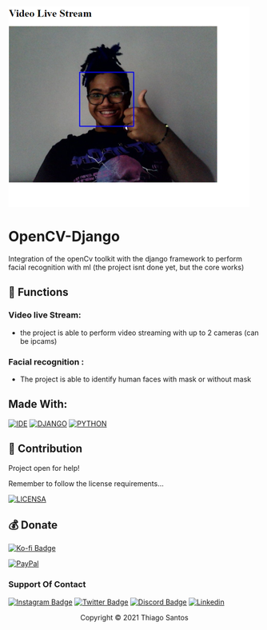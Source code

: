 <img src="exemplo.png" alt="exemplo imagem">

# OpenCV-Django

Integration of the openCv toolkit with the django framework to perform facial recognition with ml (the project isnt done yet, but the core works)

## 🔧 Functions 

### Video live Stream:
- the project is able to perform video streaming with up to 2 cameras (can be ipcams)

### Facial recognition :
- The project is able to identify human faces with mask or without mask 


## Made With:

[![IDE](https://img.shields.io/badge/Visual_studio_code-0078D4?style=for-the-badge&logo=visual%20studio%20code&logoColor=white)](https://code.visualstudio.com/)
[![DJANGO](https://img.shields.io/badge/Django-092E20?style=for-the-badge&logo=django&logoColor=white)](https://www.djangoproject.com)
[![PYTHON](https://img.shields.io/badge/Python-14354C?style=for-the-badge&logo=python&logoColor=white)](https://www.python.org)
## 🤝 Contribution

Project open for help!

Remember to follow the license requirements...

[![LICENSA](https://img.shields.io/badge/Custom_GPL_3.0-E58080?style=for-the-badge&logo=bookstack&logoColor=white)](/LICENSE)

## 💰 Donate

[![Ko-fi Badge](https://img.shields.io/badge/Ko--fi-F16061?style=for-the-badge&logo=ko-fi&logoColor=white)](https://ko-fi.com/thiagoshow)

[![PayPal](https://img.shields.io/badge/PayPal-00457C?style=for-the-badge&logo=paypal&logoColor=white)](https://paypal.me/thigazz)


### Support Of Contact

[![Instagram Badge](https://img.shields.io/badge/Instagram-E4405F?style=for-the-badge&logo=instagram&logoColor=white)](https://instagram.com/seu-usuario/)
[![Twitter Badge](https://img.shields.io/badge/Twitter-1DA1F2?style=for-the-badge&logo=twitter&logoColor=white)](https://twitter.com/seu-usuario)
[![Discord Badge](https://img.shields.io/badge/Discord-7289DA?style=for-the-badge&logo=discord&logoColor=white)](https://discord.gg/seu-server)
[![Linkedin](https://img.shields.io/badge/LinkedIn-0077B5?style=for-the-badge&logo=linkedin&logoColor=white)](https://www.linkedin.com/in/seu-usuario/)

<p align="center">Copyright © 2021 Thiago Santos</p>
